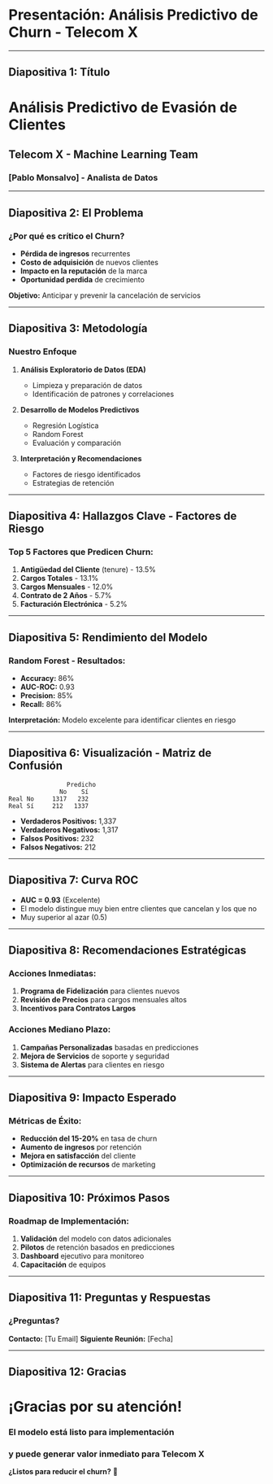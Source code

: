 # Presentación: Análisis Predictivo de Churn - Telecom X

---

## **Diapositiva 1: Título**
# Análisis Predictivo de Evasión de Clientes
## Telecom X - Machine Learning Team
### [Pablo Monsalvo] - Analista de Datos

---

## **Diapositiva 2: El Problema**
### ¿Por qué es crítico el Churn?

- **Pérdida de ingresos** recurrentes
- **Costo de adquisición** de nuevos clientes
- **Impacto en la reputación** de la marca
- **Oportunidad perdida** de crecimiento

**Objetivo:** Anticipar y prevenir la cancelación de servicios

---

## **Diapositiva 3: Metodología**
### Nuestro Enfoque

1. **Análisis Exploratorio de Datos (EDA)**
   - Limpieza y preparación de datos
   - Identificación de patrones y correlaciones

2. **Desarrollo de Modelos Predictivos**
   - Regresión Logística
   - Random Forest
   - Evaluación y comparación

3. **Interpretación y Recomendaciones**
   - Factores de riesgo identificados
   - Estrategias de retención

---

## **Diapositiva 4: Hallazgos Clave - Factores de Riesgo**

### Top 5 Factores que Predicen Churn:

1. **Antigüedad del Cliente** (tenure) - 13.5%
2. **Cargos Totales** - 13.1%
3. **Cargos Mensuales** - 12.0%
4. **Contrato de 2 Años** - 5.7%
5. **Facturación Electrónica** - 5.2%

---

## **Diapositiva 5: Rendimiento del Modelo**

### Random Forest - Resultados:

- **Accuracy:** 86%
- **AUC-ROC:** 0.93
- **Precision:** 85%
- **Recall:** 86%

**Interpretación:** Modelo excelente para identificar clientes en riesgo

---

## **Diapositiva 6: Visualización - Matriz de Confusión**

```
                Predicho
              No    Sí
Real No     1317   232
Real Sí     212   1337
```

- **Verdaderos Positivos:** 1,337
- **Verdaderos Negativos:** 1,317
- **Falsos Positivos:** 232
- **Falsos Negativos:** 212

---

## **Diapositiva 7: Curva ROC**

- **AUC = 0.93** (Excelente)
- El modelo distingue muy bien entre clientes que cancelan y los que no
- Muy superior al azar (0.5)

---

## **Diapositiva 8: Recomendaciones Estratégicas**

### **Acciones Inmediatas:**

1. **Programa de Fidelización** para clientes nuevos
2. **Revisión de Precios** para cargos mensuales altos
3. **Incentivos para Contratos Largos**

### **Acciones Mediano Plazo:**

1. **Campañas Personalizadas** basadas en predicciones
2. **Mejora de Servicios** de soporte y seguridad
3. **Sistema de Alertas** para clientes en riesgo

---

## **Diapositiva 9: Impacto Esperado**

### **Métricas de Éxito:**

- **Reducción del 15-20%** en tasa de churn
- **Aumento de ingresos** por retención
- **Mejora en satisfacción** del cliente
- **Optimización de recursos** de marketing

---

## **Diapositiva 10: Próximos Pasos**

### **Roadmap de Implementación:**

1. **Validación** del modelo con datos adicionales
2. **Pilotos** de retención basados en predicciones
3. **Dashboard** ejecutivo para monitoreo
4. **Capacitación** de equipos

---

## **Diapositiva 11: Preguntas y Respuestas**

### **¿Preguntas?**

**Contacto:** [Tu Email]
**Siguiente Reunión:** [Fecha]

---

## **Diapositiva 12: Gracias**

# ¡Gracias por su atención!

### El modelo está listo para implementación
### y puede generar valor inmediato para Telecom X

**¿Listos para reducir el churn?** 🚀 